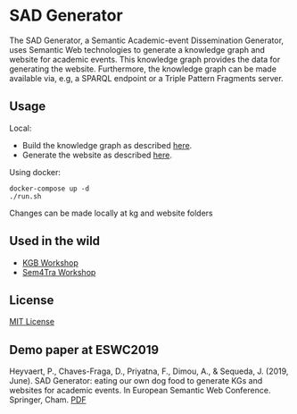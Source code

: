 # SAD Generator
The SAD Generator,
a Semantic Academic-event Dissemination Generator,
uses Semantic Web technologies to generate a knowledge graph and 
website for academic events.
This knowledge graph provides the data for generating the website.
Furthermore, the knowledge graph can be made available via, e.g, 
a SPARQL endpoint or a Triple Pattern Fragments server.

## Usage

Local:
- Build the knowledge graph as described [here](./kg/README.md).
- Generate the website as described [here](./website/README.md).

Using docker:
```
docker-compose up -d
./run.sh
```
Changes can be made locally at kg and website folders

## Used in the wild

- [KGB Workshop](http://kgb-workshop.org)
- [Sem4Tra Workshop](https://sem4tra.linkeddata.es/)

## License
[MIT License](./LICENSE)


## Demo paper at ESWC2019
Heyvaert, P., Chaves-Fraga, D., Priyatna, F., Dimou, A., & Sequeda, J. (2019, June). SAD Generator: eating our own dog food to generate KGs and websites for academic events. In European Semantic Web Conference. Springer, Cham. [PDF](https://pieterheyvaert.com/publications/heyvaert2019sad/paper.pdf)
